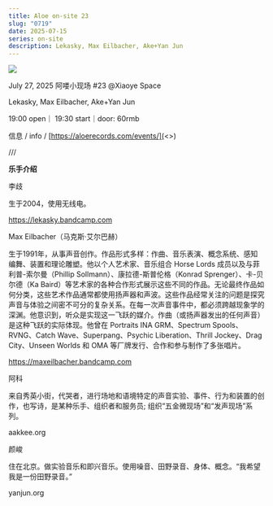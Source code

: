 ```yaml
---
title: Aloe on-site 23
slug: "0719"
date: 2025-07-15
series: on-site
description: Lekasky, Max Eilbacher, Ake+Yan Jun
---
```

![](/images/uploads/on-site-23.png)

[](<>)July 27, 2025 阿喽小现场 #23 @Xiaoye Space

Lekasky, Max Eilbacher, Ake+Yan Jun

19:00 open｜ 19:30 start｜door: 60rmb

信息 / info / [https://aloerecords.com/events/](<>)

///

**乐手介绍**

李歧

生于2004，使用无线电。

https://lekasky.bandcamp.com

Max Eilbacher（马克斯·艾尔巴赫）

生于1991年，从事声音创作。作品形式多样：作曲、音乐表演、概念系统、感知编舞、装置和理论雕塑。他以个人艺术家、音乐组合 Horse Lords 成员以及与菲利普-索尔曼（Phillip Sollmann）、康拉德-斯普伦格（Konrad Sprenger）、卡-贝尔德（Ka Baird）等艺术家的各种合作形式展示这些不同的作品。无论最终作品如何分类，这些艺术作品通常都使用扬声器和声波。这些作品经常关注的问题是探究声音与体验之间密不可分的复杂关系。在每一次声音事件中，都必须跨越现象学的深渊。他意识到，听众是实现这一飞跃的媒介。作曲（或扬声器发出的任何声音）是这种飞跃的实际体现。他曾在 Portraits INA GRM、Spectrum Spools、RVNG、Catch Wave、Superpang、Psychic Liberation、Thrill Jockey、Drag City、Unseen Worlds 和 OMA 等厂牌发行、合作和参与制作了多张唱片。

https://maxeilbacher.bandcamp.com

阿科

来自秀英小街，代哭者，进行场地和语境特定的声音实验、事件、行为和装置的创作，也写诗，是某种乐手、组织者和服务员; 组织“五金微现场”和“发声现场”系列。

aakkee.org

颜峻

住在北京。做实验音乐和即兴音乐。使用噪音、田野录音、身体、概念。“我希望我是一份田野录音。”

yanjun.org

